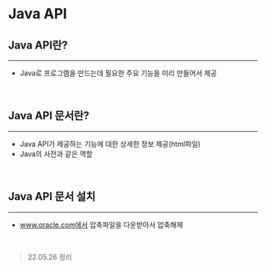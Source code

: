 # Java API


## Java API란?
<hr>

* Java로 프로그램을 만드는데 필요한 주요 기능을 미리 만들어서 제공
<br>

## Java API 문서란?
<hr>

* Java API가 제공하는 기능에 대한 상세한 정보 제공(html파일)
* Java의 사전과 같은 역할
<br>

## Java API 문서 설치
<hr>

* www.oracle.com에서 압축파일을 다운받아서 압축해제
<br>

> 22.05.26 정리

